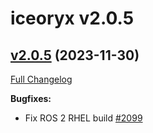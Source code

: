 # iceoryx v2.0.5

## [v2.0.5](https://github.com/eclipse-iceoryx/iceoryx/tree/v2.0.5) (2023-11-30)

[Full Changelog](https://github.com/eclipse-iceoryx/iceoryx/compare/v2.0.4...v2.0.5)

**Bugfixes:**

- Fix ROS 2 RHEL build [\#2099](https://github.com/eclipse-iceoryx/iceoryx/issues/2099)
